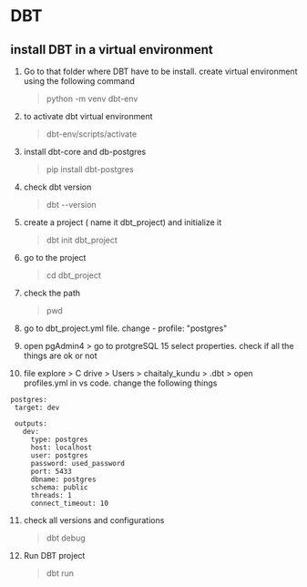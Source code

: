 # DBT

## install DBT in a virtual environment

1. Go to that folder where DBT have to be install. create virtual environment using the following command
   > python -m venv dbt-env
2. to activate dbt virtual environment
   > dbt-env/scripts/activate
3. install dbt-core and db-postgres
   > pip install dbt-postgres
4. check dbt version
   > dbt --version
5. create a project ( name it dbt_project) and initialize it
   > dbt init dbt_project
6. go to the project
   > cd dbt_project
7. check the path

   > pwd

8. go to dbt_project.yml file. change - profile: "postgres"
9. open pgAdmin4 > go to protgreSQL 15 select properties. check if all the things are ok or not
10. file explore > C drive > Users > chaitaly_kundu > .dbt > open profiles.yml in vs code. change the following things

```
postgres:
 target: dev

 outputs:
   dev:
     type: postgres
     host: localhost
     user: postgres
     password: used_password
     port: 5433
     dbname: postgres
     schema: public
     threads: 1
     connect_timeout: 10
```

11. check all versions and configurations

    > dbt debug

12. Run DBT project
    > dbt run
